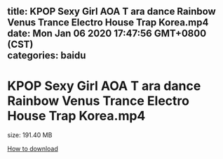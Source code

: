 
title: KPOP Sexy Girl AOA T ara dance Rainbow Venus Trance Electro House Trap Korea.mp4
date: Mon Jan 06 2020 17:47:56 GMT+0800 (CST)    
categories: baidu
---

# KPOP Sexy Girl AOA T ara dance Rainbow Venus Trance Electro House Trap Korea.mp4
size: 191.40 MB
 
 

[How to download](https://bpcam.bemobtrk.com/go/2ceec3aa-1ca2-46d6-b9ff-aaa5c184517c?jno=90)